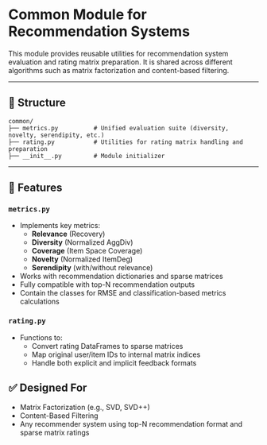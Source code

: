 # Common Module for Recommendation Systems

This module provides reusable utilities for recommendation system evaluation and rating matrix preparation. It is shared across different algorithms such as matrix factorization and content-based filtering.

---

## 📁 Structure

```
common/
├── metrics.py          # Unified evaluation suite (diversity, novelty, serendipity, etc.)
├── rating.py           # Utilities for rating matrix handling and preparation
├── __init__.py         # Module initializer
```

---

## 🔧 Features

### `metrics.py`
- Implements key metrics:
  - **Relevance** (Recovery)
  - **Diversity** (Normalized AggDiv)
  - **Coverage** (Item Space Coverage)
  - **Novelty** (Normalized ItemDeg)
  - **Serendipity** (with/without relevance)
- Works with recommendation dictionaries and sparse matrices
- Fully compatible with top-N recommendation outputs
- Contain the classes for RMSE and classification-based metrics calculations

### `rating.py`
- Functions to:
  - Convert rating DataFrames to sparse matrices
  - Map original user/item IDs to internal matrix indices
  - Handle both explicit and implicit feedback formats



## ✅ Designed For

- Matrix Factorization (e.g., SVD, SVD++)
- Content-Based Filtering
- Any recommender system using top-N recommendation format and sparse matrix ratings